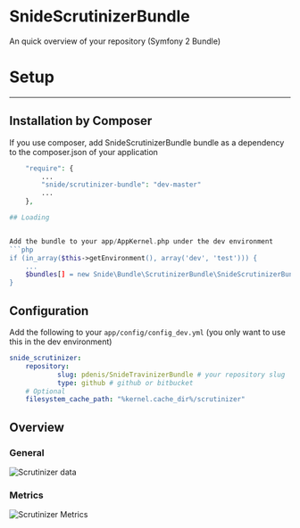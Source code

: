 SnideScrutinizerBundle
======================

An quick overview of your repository (Symfony 2 Bundle)

# Setup
-----

## Installation by Composer

If you use composer, add SnideScrutinizerBundle bundle as a dependency to the composer.json of your application

```php
    "require": {
        ...
        "snide/scrutinizer-bundle": "dev-master"
        ...
    },

## Loading


Add the bundle to your app/AppKernel.php under the dev environment
```php
if (in_array($this->getEnvironment(), array('dev', 'test'))) {
    ...
    $bundles[] = new Snide\Bundle\ScrutinizerBundle\SnideScrutinizerBundle();
}
```

## Configuration

Add the following to your `app/config/config_dev.yml` (you only want to use this in the dev environment)

```yml
snide_scrutinizer:
    repository:
            slug: pdenis/SnideTravinizerBundle # your repository slug
            type: github # github or bitbucket
    # Optional
    filesystem_cache_path: "%kernel.cache_dir%/scrutinizer"

```

## Overview

### General
<img src="https://raw.github.com/pdenis/SnideScrutinizerBundle/master/docs/screenshots/general.png" alt="Scrutinizer data">

### Metrics
<img src="https://raw.github.com/pdenis/SnideScrutinizerBundle/master/docs/screenshots/metrics.png" alt="Scrutinizer Metrics">
